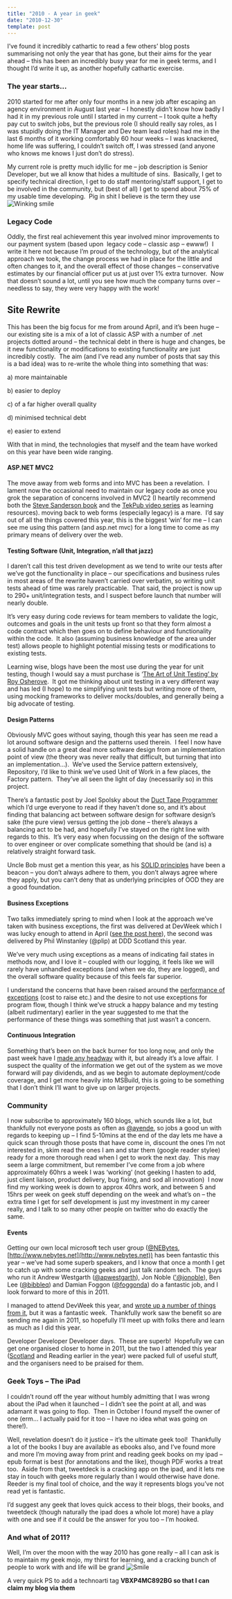 ```yaml
---
title: "2010 - A year in geek"
date: "2010-12-30"
template: post
---
```


I’ve found it incredibly cathartic to read a few others’ blog posts summarising not only the year that has gone, but their aims for the year ahead – this has been an incredibly busy year for me in geek terms, and I thought I’d write it up, as another hopefully cathartic exercise.

### The year starts…

2010 started for me after only four months in a new job after escaping an agency environment in August last year – I honestly didn’t know how badly I had it in my previous role until I started in my current – I took quite a hefty pay cut to switch jobs, but the previous role (I should really say roles, as I was stupidly doing the IT Manager and Dev team lead roles) had me in the last 6 months of it working comfortably 60 hour weeks – I was knackered, home life was suffering, I couldn’t switch off, I was stressed (and anyone who knows me knows I just don’t do stress).

My current role is pretty much idyllic for me – job description is Senior Developer, but we all know that hides a multitude of sins.  Basically, I get to specify technical direction, I get to do staff mentoring/staff support, I get to be involved in the community, but (best of all) I get to spend about 75% of my usable time developing.  Pig in shit I believe is the term they use ![Winking smile](/images/wlEmoticon-winkingsmile.png)

### Legacy Code

Oddly, the first real achievement this year involved minor improvements to our payment system (based upon  legacy code – classic asp – ewww!)  I write it here not because I’m proud of the technology, but of the analytical approach we took, the change process we had in place for the little and often changes to it, and the overall effect of those changes – conservative estimates by our financial officer put us at just over 1% extra turnover.  Now that doesn’t sound a lot, until you see how much the company turns over – needless to say, they were very happy with the work!

## Site Rewrite

This has been the big focus for me from around April, and it’s been huge – our existing site is a mix of a lot of classic ASP with a number of .net projects dotted around – the technical debt in there is huge and changes, be it new functionality or modifications to existing functionality are just incredibly costly.  The aim (and I’ve read any number of posts that say this is a bad idea) was to re-write the whole thing into something that was:

a) more maintainable

b) easier to deploy

c) of a far higher overall quality

d) minimised technical debt

e) easier to extend

With that in mind, the technologies that myself and the team have worked on this year have been wide ranging.

#### ASP.NET MVC2

The move away from web forms and into MVC has been a revelation.  I lament now the occasional need to maintain our legacy code as once you grok the separation of concerns involved in MVC2 (I heartily recommend both the [Steve Sanderson book](http://www.amazon.com/ASP-NET-Framework-Second-Experts-Voice/dp/1430228865) and the [TekPub video series](http://tekpub.com/productions/aspmvc) as learning resources). moving back to web forms (especially legacy) is a mare.  I’d say out of all the things covered this year, this is the biggest ‘win’ for me – I can see me using this pattern (and asp.net mvc) for a long time to come as my primary means of delivery over the web.

#### Testing Software (Unit, Integration, n’all that jazz)

I daren’t call this test driven development as we tend to write our tests after we’ve got the functionality in place – our specifications and business rules in most areas of the rewrite haven’t carried over verbatim, so writing unit tests ahead of time was rarely practicable.  That said, the project is now up to 290+ unit/integration tests, and I suspect before launch that number will nearly double.

It’s very easy during code reviews for team members to validate the logic, outcomes and goals in the unit tests up front so that they form almost a code contract which then goes on to define behaviour and functionality within the code.  It also (assuming business knowledge of the area under test) allows people to highlight potential missing tests or modifications to existing tests.

Learning wise, blogs have been the most use during the year for unit testing, though I would say a must purchase is ‘[The Art of Unit Testing’ by Roy Osherove](http://www.manning.com/osherove/).  It got me thinking about unit testing in a very different way and has led (I hope) to me simplifying unit tests but writing more of them, using mocking frameworks to deliver mocks/doubles, and generally being a big advocate of testing.

#### Design Patterns

Obviously MVC goes without saying, though this year has seen me read a lot around software design and the patterns used therein.  I feel I now have a solid handle on a great deal more software design from an implementation point of view (the theory was never really that difficult, but turning that into an implementation…).  We’ve used the Service pattern extensively, Repository, I’d like to think we’ve used Unit of Work in a few places, the Factory pattern.  They’ve all seen the light of day (necessarily so) in this project.

There’s a fantastic post by Joel Spolsky about the [Duct Tape Programmer](http://www.joelonsoftware.com/items/2009/09/23.html) which I’d urge everyone to read if they haven’t done so, and it’s about finding that balancing act between software design for software design’s sake (the pure view) versus getting the job done – there’s always a balancing act to be had, and hopefully I’ve stayed on the right line with regards to this.  It’s very easy when focussing on the design of the software to over engineer or over complicate something that should be (and is) a relatively straight forward task.

Uncle Bob must get a mention this year, as his [SOLID principles](http://butunclebob.com/ArticleS.UncleBob.PrinciplesOfOod) have been a beacon – you don’t always adhere to them, you don’t always agree where they apply, but you can’t deny that as underlying principles of OOD they are a good foundation.

#### Business Exceptions

Two talks immediately spring to mind when I look at the approach we’ve taken with business exceptions, the first was delivered at DevWeek which I was lucky enough to attend in April ([see the post here](http://idisposable.co.uk/2010/05/business-exceptions-in-c-as-i-understand-them/)), the second was delivered by Phil Winstanley (@plip) at DDD Scotland this year.

We’ve very much using exceptions as a means of indicating fail states in methods now, and I love it – coupled with our logging, it feels like we will rarely have unhandled exceptions (and when we do, they are logged), and the overall software quality because of this feels far superior.

I understand the concerns that have been raised around the [performance of exceptions](http://idisposable.co.uk/2010/05/the-performance-of-exceptional-things/) (cost to raise etc.) and the desire to not use exceptions for program flow, though I think we’ve struck a happy balance and my testing (albeit rudimentary) earlier in the year suggested to me that the performance of these things was something that just wasn’t a concern.

#### Continuous Integration

Something that’s been on the back burner for too long now, and only the past week have I [made any headway](http://idisposable.co.uk/2010/12/teamcity-install-and-setup-basics/) with it, but already it’s a love affair.  I suspect the quality of the information we get out of the system as we move forward will pay dividends, and as we begin to automate deployment/code coverage, and I get more heavily into MSBuild, this is going to be something that I don’t think I’ll want to give up on larger projects.

### Community

I now subscribe to approximately 160 blogs, which sounds like a lot, but thankfully not everyone posts as often as [@ayende](http://twitter.com/#!/ayende), so jobs a good un with regards to keeping up – I find 5-10mins at the end of the day lets me have a quick scan through those posts that have come in, discount the ones I’m not interested in, skim read the ones I am and star them (google reader stylee) ready for a more thorough read when I get to work the next day.  This may seem a large commitment, but remember I’ve come from a job where approximately 60hrs a week I was ‘working’ (not geeking I hasten to add, just client liaison, product delivery, bug fixing, and sod all innovation)  I now find my working week is down to approx 40hrs work, and between 5 and 15hrs per week on geek stuff depending on the week and what’s on – the extra time I get for self development is just my investment in my career really, and I talk to so many other people on twitter who do exactly the same.

#### Events

Getting our own local microsoft tech user group ([@NEBytes](http://twitter.com/#!/nebytes), [http://www.nebytes.net](http://www.nebytes.net)) has been fantastic this year – we’ve had some superb speakers, and I know that once a month I get to catch up with some cracking geeks and just talk random tech.  The guys who run it Andrew Westgarth ([@apwestgarth](http://twitter.com/#!/apwestgarth)), Jon Noble (['@jonoble](mailto:'@jonoble)), Ben Lee ([@bibbleq](http://twitter.com/#!/bibbleq)) and Damian Foggon ([@foggonda](http://twitter.com/#!/foggonda)) do a fantastic job, and I look forward to more of this in 2011.

I managed to attend DevWeek this year, and [wrote up a number of things from it](http://idisposable.co.uk/2010/03/dev-week-2010/), but it was a fantastic week.  Thankfully work saw the benefit so are sending me again in 2011, so hopefully I’ll meet up with folks there and learn as much as I did this year.

Developer Developer Developer days.  These are superb!  Hopefully we can get one organised closer to home in 2011, but the two I attended this year ([Scotland](http://idisposable.co.uk/2010/05/developer-developer-developer-scotland-or-summer-arrives-early-in-glasgow/) and Reading earlier in the year) were packed full of useful stuff, and the organisers need to be praised for them.

### Geek Toys – The iPad

I couldn’t round off the year without humbly admitting that I was wrong about the iPad when it launched – I didn’t see the point at all, and was adamant it was going to flop.  Then in October I found myself the owner of one (erm… I actually paid for it too – I have no idea what was going on there!).

Well, revelation doesn’t do it justice – it’s the ultimate geek tool!  Thankfully a lot of the books I buy are available as ebooks also, and I’ve found more and more I’m moving away from print and reading geek books on my ipad – epub format is best (for annotations and the like), though PDF works a treat too.  Aside from that, tweetdeck is a cracking app on the ipad, and it lets me stay in touch with geeks more regularly than I would otherwise have done.  Reeder is my final tool of choice, and the way it represents blogs you’ve not read yet is fantastic.

I’d suggest any geek that loves quick access to their blogs, their books, and tweetdeck (though naturally the ipad does a whole lot more) have a play with one and see if it could be the answer for you too – I’m hooked.

### And what of 2011?

Well, I’m over the moon with the way 2010 has gone really – all I can ask is to maintain my geek mojo, my thirst for learning, and a cracking bunch of people to work with and life will be grand ![Smile](/images/wlEmoticon-smile1.png)

A very quick PS to add a technoarti tag **VBXP4MC892BG so that I can claim my blog via them**
